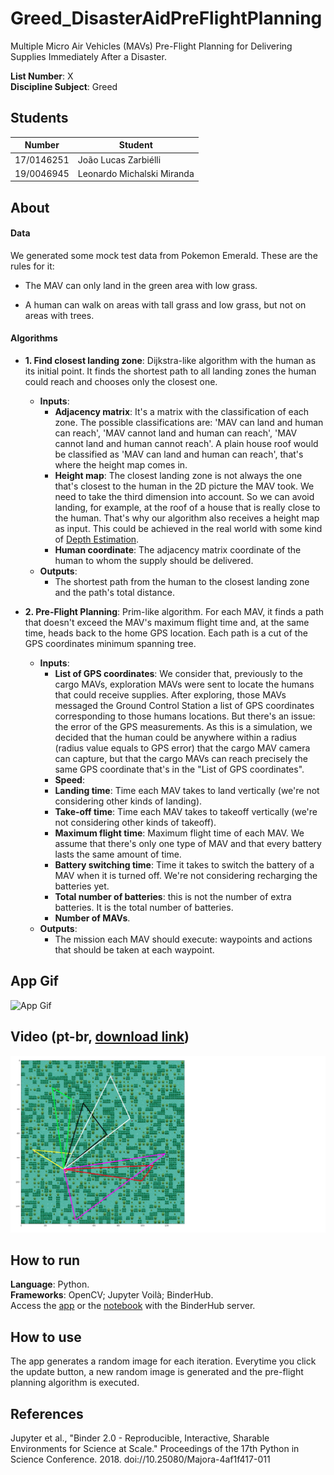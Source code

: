 # Greed_DisasterAidPreFlightPlanning
Multiple Micro Air Vehicles (MAVs) Pre-Flight Planning for Delivering Supplies Immediately After a Disaster.

**List Number**: X<br>
**Discipline Subject**: Greed<br>

## Students
|Number | Student |
| -- | -- |
| 17/0146251  |  João Lucas Zarbiélli |
| 19/0046945  |  Leonardo Michalski Miranda |

## About
#### Data
We generated some mock test data from Pokemon Emerald. These are the rules for it:

* The MAV can only land in the green area with low grass.

* A human can walk on areas with tall grass and low grass, but not on areas with trees.

#### Algorithms
* **1. Find closest landing zone**: Dijkstra-like algorithm with the human as its initial point. It finds the shortest path to all landing zones the human could reach and chooses only the closest one.
  * **Inputs**:
    * **Adjacency matrix**: It's a matrix with the classification of each zone. The possible classifications are: 'MAV can land and human can reach', 'MAV cannot land and human can reach', 'MAV cannot land and human cannot reach'. A plain house roof would be classified as 'MAV can land and human can reach', that's where the height map comes in.
    * **Height map**: The closest landing zone is not always the one that's closest to the human in the 2D picture the MAV took. We need to take the third dimension into account. So we can avoid landing, for example, at the roof of a house that is really close to the human. That's why our algorithm also receives a height map as input. This could be achieved in the real world with some kind of [Depth Estimation](https://beyondminds.ai/blog/depth-estimation/).
    * **Human coordinate**: The adjacency matrix coordinate of the human to whom the supply should be delivered.
  * **Outputs**:
    * The shortest path from the human to the closest landing zone and the path's total distance.

* **2. Pre-Flight Planning**: Prim-like algorithm. For each MAV, it finds a path that doesn't exceed the MAV's maximum flight time and, at the same time, heads back to the home GPS location. Each path is a cut of the GPS coordinates minimum spanning tree.
  * **Inputs**:
    * **List of GPS coordinates**: We consider that, previously to the cargo MAVs, exploration MAVs were sent to locate the humans that could receive supplies. After exploring, those MAVs messaged the Ground Control Station a list of GPS coordinates corresponding to those humans locations. But there's an issue: the error of the GPS measurements. As this is a simulation, we decided that the human could be anywhere within a radius (radius value equals to GPS error) that the cargo MAV camera can capture, but that the cargo MAVs can reach precisely the same GPS coordinate that's in the "List of GPS coordinates".
    * **Speed**: 
    * **Landing time**: Time each MAV takes to land vertically (we're not considering other kinds of landing).
    * **Take-off time**: Time each MAV takes to takeoff vertically (we're not considering other kinds of takeoff).
    * **Maximum flight time**: Maximum flight time of each MAV. We assume that there's only one type of MAV and that every battery lasts the same amount of time.
    * **Battery switching time**: Time it takes to switch the battery of a MAV when it is turned off. We're not considering recharging the batteries yet.
    * **Total number of batteries**: this is not the number of extra batteries. It is the total number of batteries.
    * **Number of MAVs**.
  * **Outputs**:
    * The mission each MAV should execute: waypoints and actions that should be taken at each waypoint.
<!--     * **Battery recharging  time**: Time it takes to recharge the battery of a MAV when it is turned off. -->


## App Gif
![App Gif](assets/app_gif.gif)

## Video (pt-br, [download link](https://raw.githubusercontent.com/projeto-de-algoritmos/Greed_DisasterAidPreFlightPlanning/main/assets/app_video.mp4))
[![](assets/app_video_splash_screen.png)](https://youtu.be/TODO)

## How to run
**Language**: Python.<br>
**Frameworks**: OpenCV; Jupyter Voilà; BinderHub.<br>
Access the [app](https://mybinder.org/v2/gh/projeto-de-algoritmos/Greed_DisasterAidPreFlightPlanning/main?urlpath=%2Fvoila%2Frender%2Fapp.ipynb) or the [notebook](https://mybinder.org/v2/gh/projeto-de-algoritmos/Greed_DisasterAidPreFlightPlanning/main?filepath=app.ipynb) with the BinderHub server.

## How to use

The app generates a random image for each iteration. Everytime you click the update button, a new random image is generated and the pre-flight planning algorithm is executed.

## References

Jupyter et al., "Binder 2.0 - Reproducible, Interactive, Sharable
Environments for Science at Scale." Proceedings of the 17th Python
in Science Conference. 2018. doi://10.25080/Majora-4af1f417-011